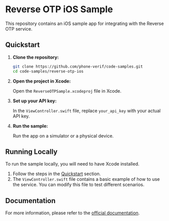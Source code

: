 # Reverse OTP iOS Sample

This repository contains an iOS sample app for integrating with the Reverse OTP service.

## Quickstart

1.  **Clone the repository:**

    ```bash
    git clone https://github.com/phone-verif/code-samples.git
    cd code-samples/reverse-otp-ios
    ```

2.  **Open the project in Xcode:**

    Open the `ReverseOTPSample.xcodeproj` file in Xcode.

3.  **Set up your API key:**

    In the `ViewController.swift` file, replace `your_api_key` with your actual API key.

4.  **Run the sample:**

    Run the app on a simulator or a physical device.

## Running Locally

To run the sample locally, you will need to have Xcode installed.

1.  Follow the steps in the [Quickstart](#quickstart) section.
2.  The `ViewController.swift` file contains a basic example of how to use the service. You can modify this file to test different scenarios.

## Documentation

For more information, please refer to the [official documentation](https://phone-verif.com/docs).
